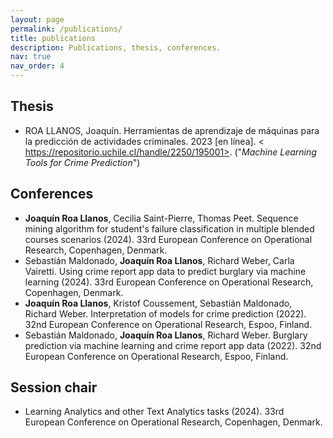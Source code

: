 ```yaml
---
layout: page
permalink: /publications/
title: publications
description: Publications, thesis, conferences.
nav: true
nav_order: 4
---
```



## Thesis

- ROA LLANOS, Joaquín. Herramientas de aprendizaje de máquinas para la predicción de actividades criminales. 2023 [en línea]. < https://repositorio.uchile.cl/handle/2250/195001>. ("*Machine Learning Tools for Crime Prediction*")


## Conferences 
- **Joaquín Roa Llanos**, Cecilia Saint-Pierre, Thomas Peet. Sequence mining algorithm for student's failure classification in multiple blended courses scenarios (2024). 33rd European Conference on Operational Research, Copenhagen, Denmark. 
- Sebastián Maldonado, **Joaquín Roa Llanos**, Richard Weber, Carla Vairetti. Using crime report app data to predict burglary via machine learning (2024). 33rd European Conference on Operational Research, Copenhagen, Denmark. 
- **Joaquín Roa Llanos**, Kristof Coussement, Sebastián Maldonado, Richard Weber. Interpretation of models for crime prediction (2022). 32nd European Conference on Operational Research, Espoo, Finland.
- Sebastián Maldonado, **Joaquín Roa Llanos**, Richard Weber. Burglary prediction via machine learning and crime report app data (2022). 32nd European Conference on Operational Research, Espoo, Finland. 

## Session chair
- Learning Analytics and other Text Analytics tasks (2024). 33rd European Conference on Operational Research, Copenhagen, Denmark.